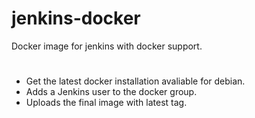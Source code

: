 # jenkins-docker
Docker image for jenkins with docker support.

# 
- Get the latest docker installation avaliable for debian. 
- Adds a Jenkins user to the docker group. 
- Uploads the final image with latest tag. 
